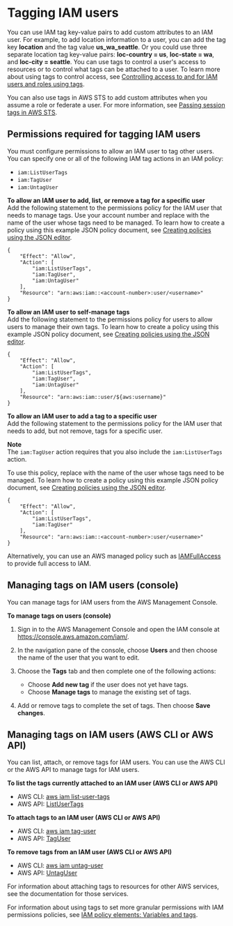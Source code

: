 # Tagging IAM users<a name="id_tags_users"></a>

You can use IAM tag key\-value pairs to add custom attributes to an IAM user\. For example, to add location information to a user, you can add the tag key **location** and the tag value **us\_wa\_seattle**\. Or you could use three separate location tag key\-value pairs: **loc\-country = us**, **loc\-state = wa**, and **loc\-city = seattle**\. You can use tags to control a user's access to resources or to control what tags can be attached to a user\. To learn more about using tags to control access, see [Controlling access to and for IAM users and roles using tags](access_iam-tags.md)\.

You can also use tags in AWS STS to add custom attributes when you assume a role or federate a user\. For more information, see [Passing session tags in AWS STS](id_session-tags.md)\.

## Permissions required for tagging IAM users<a name="id_tags_users_permissions"></a>

You must configure permissions to allow an IAM user to tag other users\. You can specify one or all of the following IAM tag actions in an IAM policy:
+ `iam:ListUserTags`
+ `iam:TagUser`
+ `iam:UntagUser`

**To allow an IAM user to add, list, or remove a tag for a specific user**  
Add the following statement to the permissions policy for the IAM user that needs to manage tags\. Use your account number and replace *<username>* with the name of the user whose tags need to be managed\. To learn how to create a policy using this example JSON policy document, see [Creating policies using the JSON editor](access_policies_create-console.md#access_policies_create-json-editor)\.

```
{
    "Effect": "Allow",
    "Action": [
        "iam:ListUserTags",
        "iam:TagUser",
        "iam:UntagUser"
    ],
    "Resource": "arn:aws:iam::<account-number>:user/<username>"
}
```

**To allow an IAM user to self\-manage tags**  
Add the following statement to the permissions policy for users to allow users to manage their own tags\. To learn how to create a policy using this example JSON policy document, see [Creating policies using the JSON editor](access_policies_create-console.md#access_policies_create-json-editor)\.

```
{
    "Effect": "Allow",
    "Action": [
        "iam:ListUserTags",
        "iam:TagUser",
        "iam:UntagUser"
    ],
    "Resource": "arn:aws:iam::user/${aws:username}"
}
```

**To allow an IAM user to add a tag to a specific user**  
Add the following statement to the permissions policy for the IAM user that needs to add, but not remove, tags for a specific user\.

**Note**  
The `iam:TagUser` action requires that you also include the `iam:ListUserTags` action\.

To use this policy, replace *<username>* with the name of the user whose tags need to be managed\. To learn how to create a policy using this example JSON policy document, see [Creating policies using the JSON editor](access_policies_create-console.md#access_policies_create-json-editor)\.

```
{
    "Effect": "Allow",
    "Action": [
        "iam:ListUserTags",
        "iam:TagUser"
    ],
    "Resource": "arn:aws:iam::<account-number>:user/<username>"
}
```

Alternatively, you can use an AWS managed policy such as [IAMFullAccess](https://console.aws.amazon.com/iam/home#policies/arn:aws:iam::aws:policy/IAMFullAccess) to provide full access to IAM\.

## Managing tags on IAM users \(console\)<a name="id_tags_users_procs-console"></a>

You can manage tags for IAM users from the AWS Management Console\.

**To manage tags on users \(console\)**

1. Sign in to the AWS Management Console and open the IAM console at [https://console\.aws\.amazon\.com/iam/](https://console.aws.amazon.com/iam/)\.

1. In the navigation pane of the console, choose **Users** and then choose the name of the user that you want to edit\.

1. Choose the **Tags** tab and then complete one of the following actions:
   + Choose **Add new tag** if the user does not yet have tags\.
   + Choose **Manage tags** to manage the existing set of tags\.

1. Add or remove tags to complete the set of tags\. Then choose **Save changes**\.

## Managing tags on IAM users \(AWS CLI or AWS API\)<a name="id_tags_users_procs-cli-api"></a>

You can list, attach, or remove tags for IAM users\. You can use the AWS CLI or the AWS API to manage tags for IAM users\.

**To list the tags currently attached to an IAM user \(AWS CLI or AWS API\)**
+ AWS CLI: [aws iam list\-user\-tags](https://docs.aws.amazon.com/cli/latest/reference/iam/list-user-tags.html)
+ AWS API: [ListUserTags](https://docs.aws.amazon.com/IAM/latest/APIReference/API_ListUserTags.html)

**To attach tags to an IAM user \(AWS CLI or AWS API\)**
+ AWS CLI: [aws iam tag\-user](https://docs.aws.amazon.com/cli/latest/reference/iam/tag-user.html)
+ AWS API: [TagUser](https://docs.aws.amazon.com/IAM/latest/APIReference/API_TagUser.html)

**To remove tags from an IAM user \(AWS CLI or AWS API\)**
+ AWS CLI: [aws iam untag\-user](https://docs.aws.amazon.com/cli/latest/reference/iam/untag-user.html)
+ AWS API: [UntagUser](https://docs.aws.amazon.com/IAM/latest/APIReference/API_UntagUser.html)

For information about attaching tags to resources for other AWS services, see the documentation for those services\. 

For information about using tags to set more granular permissions with IAM permissions policies, see [IAM policy elements: Variables and tags](reference_policies_variables.md)\.